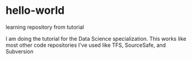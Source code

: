 # hello-world
learning repository from tutorial

I am doing the tutorial for the Data Science specialization.
This works like most other code repositories I've used like TFS, SourceSafe, and Subversion
